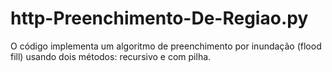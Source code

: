 # http-Preenchimento-De-Regiao.py
O código implementa um algoritmo de preenchimento por inundação (flood fill) usando dois métodos: recursivo e com pilha.
